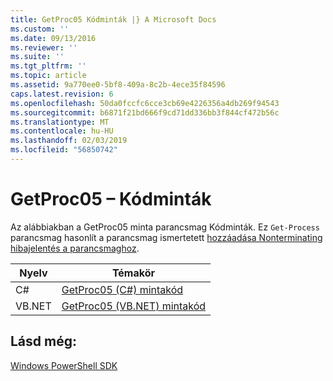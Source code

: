 ```yaml
---
title: GetProc05 Kódminták |} A Microsoft Docs
ms.custom: ''
ms.date: 09/13/2016
ms.reviewer: ''
ms.suite: ''
ms.tgt_pltfrm: ''
ms.topic: article
ms.assetid: 9a770ee0-5bf8-409a-8c2b-4ece35f84596
caps.latest.revision: 6
ms.openlocfilehash: 50da0fccfc6cce3cb69e4226356a4db269f94543
ms.sourcegitcommit: b6871f21bd666f9cd71dd336bb3f844cf472b56c
ms.translationtype: MT
ms.contentlocale: hu-HU
ms.lasthandoff: 02/03/2019
ms.locfileid: "56850742"
---
```

# <a name="getproc05-code-samples"></a>GetProc05 – Kódminták

Az alábbiakban a GetProc05 minta parancsmag Kódminták. Ez `Get-Process` parancsmag hasonlít a parancsmag ismertetett [hozzáadása Nonterminating hibajelentés a parancsmaghoz](../cmdlet/adding-non-terminating-error-reporting-to-your-cmdlet.md).

|Nyelv|Témakör|
|--------------|-----------|
|C#|[GetProc05 (C#) mintakód](./getproc05-csharp-sample-code.md)|
|VB.NET|[GetProc05 (VB.NET) mintakód](./getproc05-vb-net-sample-code.md)|

## <a name="see-also"></a>Lásd még:

[Windows PowerShell SDK](../windows-powershell-reference.md)
